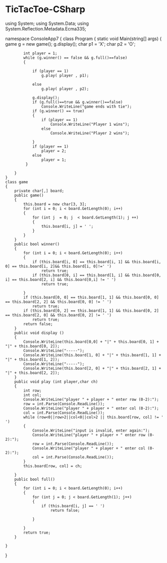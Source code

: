 # TicTacToe-CSharp
using System;
using System.Data;
using System.Reflection.Metadata.Ecma335;

namespace ConsoleApp7
{
    class Program
    {
        static void Main(string[] args)
        {
            game g = new game();
            g.display();
            char p1 = 'X';
            char p2 = 'O';
            
            int player = 1;
            while (g.winner() == false && g.full()==false)
            {

                if (player == 1)
                    g.play( player , p1);

                else
                    g.play( player , p2);
                
                g.display();
                if (g.full()==true && g.winner()==false)
                    Console.WriteLine("game ends with tie");
                if (g.winner() == true)
                {
                    if (player == 1)
                        Console.WriteLine("Player 1 wins");
                    else
                        Console.WriteLine("Player 2 wins");

                }
                if (player == 1)
                    player = 2;
                else
                    player = 1;
             }
           
        }
    }
    class game
    {
        private char[,] board;
        public game()
        {
            this.board = new char[3, 3];
            for (int i = 0; i < board.GetLength(0); i++)
            {
                for (int j  = 0; j  < board.GetLength(1); j ++)
                {
                    this.board[i, j] = ' ';
                }
            }
        }
        public bool winner()
        {
            for (int i = 0; i < board.GetLength(0); i++)
            {
                if (this.board[i, 0] == this.board[i, 1] && this.board[i, 0] == this.board[i, 2]&& this.board[i, 0]!=' ')
                    return true;
                if (this.board[0, i] == this.board[1, i] && this.board[0, i] == this.board[2, i] && this.board[0,i] != ' ')
                    return true;

            }
            if (this.board[0, 0] == this.board[1, 1] && this.board[0, 0] == this.board[2, 2] && this.board[0, 0] != ' ')
                return true;
            if (this.board[0, 2] == this.board[1, 1] && this.board[0, 2] == this.board[2, 0] && this.board[0, 2] != ' ')
                return true;
            return false;
        }   
        public void display ()
        {
            Console.WriteLine(this.board[0,0] + "|" + this.board[0, 1] + "|" + this.board[0, 2]);
            Console.WriteLine("-----");
            Console.WriteLine(this.board[1, 0] + "|" + this.board[1, 1] + "|" + this.board[1, 2]);
            Console.WriteLine("-----");
            Console.WriteLine(this.board[2, 0] + "|" + this.board[2, 1] + "|" + this.board[2, 2]);
        }
        public void play (int player,char ch)
        {
            int row;
            int col;
            Console.WriteLine("player " + player + " enter row (0-2):");
            row = int.Parse(Console.ReadLine());
            Console.WriteLine("player " + player + " enter col (0-2):");
            col = int.Parse(Console.ReadLine());
            while (row<0||row>2||col<0||col>2 || this.board[row, col] != ' ')
            {
                Console.WriteLine("input is invalid, enter again:");
                Console.WriteLine("player " + player + " enter row (0-2):");
                row = int.Parse(Console.ReadLine());
                Console.WriteLine("player " + player + " enter col (0-2):");
                col = int.Parse(Console.ReadLine());
            }
            this.board[row, col] = ch;
            
        }
        public bool full()
        {
            for (int i = 0; i < board.GetLength(0); i++)
            {
                for (int j = 0; j < board.GetLength(1); j++)
                {
                    if (this.board[i, j] == ' ')
                        return false;
                    
                }
                
            }
            return true;
        }
    
    }
}
    
